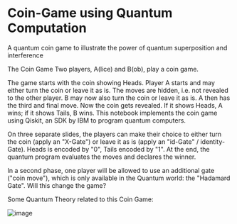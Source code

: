 # Coin-Game using Quantum Computation

A quantum coin game to illustrate the power of quantum superposition and interference

The Coin Game
Two players, A(lice) and B(ob), play a coin game.

The game starts with the coin showing Heads.
Player A starts and may either turn the coin or leave it as is.
The moves are hidden, i.e. not revealed to the other player.
B may now also turn the coin or leave it as is.
A then has the third and final move.
Now the coin gets revealed.
If it shows Heads, A wins; if it shows Tails, B wins.
This notebook implements the coin game using Qiskit, an SDK by IBM to program quantum computers.

On three separate slides, the players can make their choice to either turn the coin (apply an "X-Gate") or leave it as is (apply an "id-Gate" / identity-Gate).
Heads is encoded by "0", Tails encoded by "1".
At the end, the quantum program evaluates the moves and declares the winner.

In a second phase, one player will be allowed to use an additional gate ("coin move"), which is only available in the Quantum world: the "Hadamard Gate".
Will this change the game?


Some Quantum Theory related to this Coin Game:

![image](https://github.com/AmartyaGhost/Coin-Game/assets/103167689/d9b89c14-0189-4b9f-9491-bada540d32b6)
